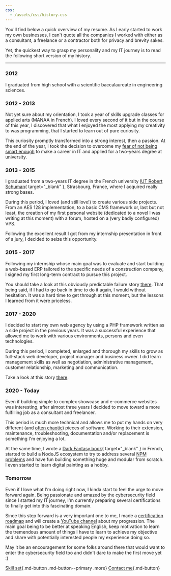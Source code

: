 ```yaml
---
css:
  - /assets/css/history.css
---
```


You'll find below a quick overview of my resume. As I early started to work my own businesses, I can't
quote all the companies I worked with either as a consultant, a freelance or a contractor both for privacy and brevity sakes.

Yet, the quickest way to grasp my personality and my IT journey is to read the following short version of my history.

------------

<div class="timeline" markdown>

<div class="container left" markdown>
<div class="content" markdown>

### 2012

I graduated from high school with a scientific baccalaureate in engineering sciences.

</div>
</div>
<div class="container right" markdown>
<div class="content" markdown>

### 2012 - 2013

Not yet sure about my orientation, I took a year of skills upgrade classes for applied arts (MANAA in French).
I loved every second of it but in the course of this year, I discovered that what I enjoyed the most
applying my creativity to was programming, that I started to learn out of pure curiosity.

This curiosity promptly transformed into a strong interest, then a passion. At the end of the year, I took the
decision to overcome my [fear of not being smart enough](/writing) to make a career in IT and applied for a two-years degree at
university.

</div>
</div>
<div class="container left" markdown>
<div class="content" markdown>

### 2013 - 2015

I graduated from a two-years IT degree in the French university [IUT Robert Schuman](https://iutrs.unistra.fr/english){ target="_blank" }, Strasbourg, France, 
where I acquired really strong bases. 

During this period, I loved (and still love!) to create various side projects. From an AES 128 implementation, to a basic CMS
framework or, last but not least, the creation of my first personal website (dedicated to a novel I was writing at this moment) with a forum, hosted on a (very badly configured) VPS.

Following the excellent result I got from my internship presentation in front of a jury, I decided to 
seize this opportunity.

</div>
</div>
<div class="container right" markdown>
<div class="content" markdown>

### 2015 - 2017

Following my internship whose main goal was to evaluate and start building a web-based ERP tailored to the specific needs of a construction company, I signed
my first long-term contract to pursue this project.

You should take a look at this obviously predictable failure story [there](/writing). That being said, if I had to go back in time to do it again, I would without hesitation. It was a hard time to get through at this moment,
but the lessons I learned from it were priceless.

</div>
</div>
<div class="container left" markdown>
<div class="content" markdown>

### 2017 - 2020

I decided to start my own web agency by using a PHP framework written as a side project in the previous years. It was a successful
experience that allowed me to work with various environments, persons and even technologies.

During this period, I completed, enlarged and thorough my skills to grow as full-stack web developer, project manager
and business owner. I did learn management skills as well as negotiation, administrative management, customer relationship,
marketing and communication.

Take a look at this story [there](/writing).

</div>
</div>
<div class="container right" markdown>
<div class="content" markdown>

### 2020 - Today

Even if building simple to complex showcase and e-commerce websites was interesting, after almost three years
I decided to move toward a more fulfilling job as a consultant and freelancer.

This period is much more technical and allows me to put my hands on very different (and [often chaotic](/about/story#as-a-consultantfreelancer)) 
pieces of software. Working to their extension, maintenance, troubleshooting, documentation and/or replacement is something I'm enjoying a lot.

At the same time, I wrote a [Dark Fantasy book](https://www.amazon.fr/Sang-rancune-Jordan-Breton/dp/2491696002){ target="_blank" } in French,
started to build a NodeJS ecosystem to try to address several [NPM problems](/writing) and have fun
building something huge and modular from scratch. I even started to learn digital painting as a hobby.

</div>
</div>
<div class="container left" markdown>
<div class="content" markdown>

### Tomorrow

Even if I love what I'm doing right now, I kinda start to feel the urge to move forward again. Being passionate and
amazed by the cybersecurity field since I started my IT journey, I'm currently preparing several certifications to finally
get into this fascinating domain.

Since this step forward is a very important one to me, I made a [certification roadmap](/about/roadmap) and will create
a [YouTube channel]() about my progression. The main goal being to be better at speaking English, keep motivation to learn the tremendous amount
 of things I have to learn to achieve my objective and share with potentially interested people my experience doing so.

May it be an encouragement for some folks around there that would want to enter the cybersecurity field too and didn't dare to make the first move yet :)

</div>
</div>

</div>

<div class="center" markdown>

[Skill set](/about/skill-set){.md-button .md-button--primary .more}
[Contact me](/about){.md-button}

</div>
